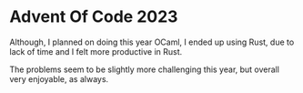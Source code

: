 # Advent Of Code 2023

Although, I planned on doing this year OCaml, I ended up using Rust, due to lack
of time and I felt more productive in Rust.

The problems seem to be slightly more challenging this year, but overall very
enjoyable, as always.


